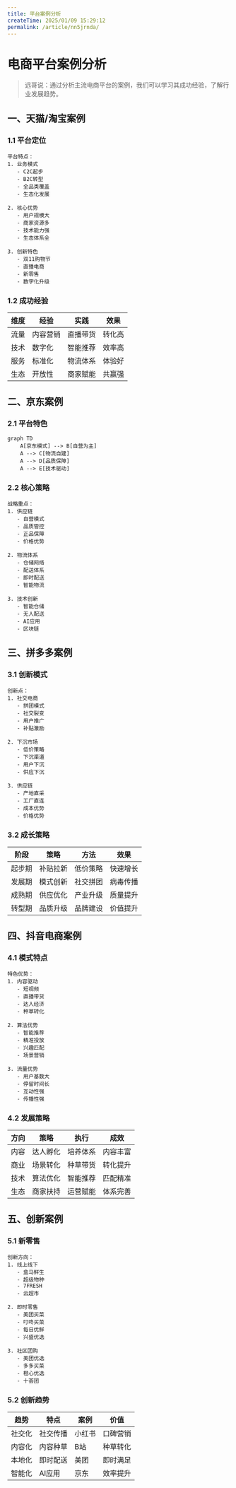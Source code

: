 ```yaml
---
title: 平台案例分析
createTime: 2025/01/09 15:29:12
permalink: /article/nn5jrnda/
---
```

# 电商平台案例分析

> 远哥说：通过分析主流电商平台的案例，我们可以学习其成功经验，了解行业发展趋势。

## 一、天猫/淘宝案例

### 1.1 平台定位
```
平台特点：
1. 业务模式
   - C2C起步
   - B2C转型
   - 全品类覆盖
   - 生态化发展

2. 核心优势
   - 用户规模大
   - 商家资源多
   - 技术能力强
   - 生态体系全

3. 创新特色
   - 双11购物节
   - 直播电商
   - 新零售
   - 数字化升级
```

### 1.2 成功经验
| 维度 | 经验 | 实践 | 效果 |
|------|------|------|------|
| 流量 | 内容营销 | 直播带货 | 转化高 |
| 技术 | 数字化 | 智能推荐 | 效率高 |
| 服务 | 标准化 | 物流体系 | 体验好 |
| 生态 | 开放性 | 商家赋能 | 共赢强 |

## 二、京东案例

### 2.1 平台特色
```mermaid
graph TD
    A[京东模式] --> B[自营为主]
    A --> C[物流自建]
    A --> D[品质保障]
    A --> E[技术驱动]
```

### 2.2 核心策略
```
战略重点：
1. 供应链
   - 自营模式
   - 品质管控
   - 正品保障
   - 价格优势

2. 物流体系
   - 仓储网络
   - 配送体系
   - 即时配送
   - 智能物流

3. 技术创新
   - 智能仓储
   - 无人配送
   - AI应用
   - 区块链
```

## 三、拼多多案例

### 3.1 创新模式
```
创新点：
1. 社交电商
   - 拼团模式
   - 社交裂变
   - 用户推广
   - 补贴激励

2. 下沉市场
   - 低价策略
   - 下沉渠道
   - 用户下沉
   - 供应下沉

3. 供应链
   - 产地直采
   - 工厂直连
   - 成本优势
   - 价格优势
```

### 3.2 成长策略
| 阶段 | 策略 | 方法 | 效果 |
|------|------|------|------|
| 起步期 | 补贴拉新 | 低价策略 | 快速增长 |
| 发展期 | 模式创新 | 社交拼团 | 病毒传播 |
| 成熟期 | 供应优化 | 产业升级 | 质量提升 |
| 转型期 | 品质升级 | 品牌建设 | 价值提升 |

## 四、抖音电商案例

### 4.1 模式特点
```
特色优势：
1. 内容驱动
   - 短视频
   - 直播带货
   - 达人经济
   - 种草转化

2. 算法优势
   - 智能推荐
   - 精准投放
   - 兴趣匹配
   - 场景营销

3. 流量优势
   - 用户基数大
   - 停留时间长
   - 互动性强
   - 传播性强
```

### 4.2 发展策略
| 方向 | 策略 | 执行 | 成效 |
|------|------|------|------|
| 内容 | 达人孵化 | 培养体系 | 内容丰富 |
| 商业 | 场景转化 | 种草带货 | 转化提升 |
| 技术 | 算法优化 | 智能推荐 | 匹配精准 |
| 生态 | 商家扶持 | 运营赋能 | 体系完善 |

## 五、创新案例

### 5.1 新零售
```
创新方向：
1. 线上线下
   - 盒马鲜生
   - 超级物种
   - 7FRESH
   - 云超市

2. 即时零售
   - 美团买菜
   - 叮咚买菜
   - 每日优鲜
   - 兴盛优选

3. 社区团购
   - 美团优选
   - 多多买菜
   - 橙心优选
   - 十荟团
```

### 5.2 创新趋势
| 趋势 | 特点 | 案例 | 价值 |
|------|------|------|------|
| 社交化 | 社交传播 | 小红书 | 口碑营销 |
| 内容化 | 内容种草 | B站 | 种草转化 |
| 本地化 | 即时配送 | 美团 | 即时满足 |
| 智能化 | AI应用 | 京东 | 效率提升 |
